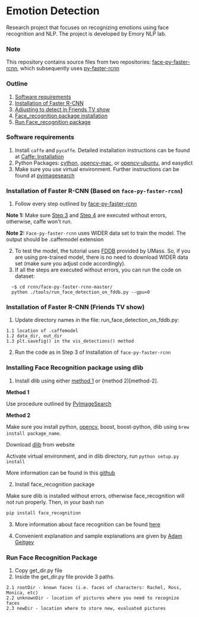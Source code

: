 # Emotion Detection
Research project that focuses on recognizing emotions using face recognition and NLP. The project is developed by Emory NLP lab.

### Note
This repository contains source files from two repositories: [face-py-faster-rcnn](https://github.com/playerkk/face-py-faster-rcnn), which subsequently uses [py-faster-rcnn](https://github.com/rbgirshick/py-faster-rcnn) 

### Outline
  1. [Software requirements](#software-requirements)
  2. [Installation of Faster R-CNN](#installation-of-faster-r-cnn-based-on-face-py-faster-rcnn)
  3. [Adjusting to detect in Friends TV show](#installation-of-faster-r-cnn-friends-tv-show)
  4. [Face_recognition package installation](#installing-face-recognition-package-using-dlib)
  5. [Run Face_recognition package](#run-face-recognition-package)

### Software requirements 
  1. Install `caffe` and `pycaffe`. Detailed installation instructions can be found at [Caffe: Installation](http://caffe.berkeleyvision.org/installation.html)
  2. Python Packages: [cython](http://cython.readthedocs.io/en/latest/src/quickstart/install.html), [opencv-mac](http://www.pyimagesearch.com/2016/11/28/macos-install-opencv-3-and-python-2-7/#comment-413944), or [opencv-ubuntu](http://www.pyimagesearch.com/2016/10/24/ubuntu-16-04-how-to-install-opencv/), and easydict
  3. Make sure you use virtual environment. Further instructions can be found at [pyimagesearch](http://www.pyimagesearch.com/2016/10/24/ubuntu-16-04-how-to-install-opencv/)
  
  
### Installation of Faster R-CNN (Based on `face-py-faster-rcnn`)
  1. Follow every step outlined by [face-py-faster-rcnn](https://github.com/playerkk/face-py-faster-rcnn)
  
**Note 1:** Make sure [Step 3](https://github.com/playerkk/face-py-faster-rcnn#installation-sufficient-for-the-demo) and [Step 4](https://github.com/playerkk/face-py-faster-rcnn#installation-sufficient-for-the-demo) are executed without errors, otherwise, caffe won't run.

**Note 2:** `Face-py-faster-rcnn` uses WIDER data set to train the model. The output should be .caffemodel extension

  2. To test the model, the tutorial uses [FDDB](http://vis-www.cs.umass.edu/fddb/index.html#download) provided by UMass. So, if you are using pre-trained model, there is no need to download WIDER data set (make sure you adjust code accordingly).
  3. If all the steps are executed without errors, you can run the code on dataset:
  ```Shell
    ~$ cd rcnn/face-py-faster-rcnn-master/ 
    python ./tools/run_face_detection_on_fddb.py --gpu=0
  ```
  
  
### Installation of Faster R-CNN (Friends TV show)

  1. Update directory names in the file: run_face_detection_on_fddb.py:
  
    1.1 location of .caffemodel
    1.2 data_dir, out_dir
    1.3 plt.savefig() in the vis_detections() method
  2. Run the code as in Step 3 of Installation of `face-py-faster-rcnn`  
  

### Installing Face Recognition package using dlib 
  1. Install dlib using either [method 1](method-1) or (method 2)[method-2].

**Method 1**
  
  Use procedure outlined by [PyImageSearch](http://www.pyimagesearch.com/2017/03/27/how-to-install-dlib/)

**Method 2**

  Make sure you install python, [opencv](http://www.pyimagesearch.com/2016/11/28/macos-install-opencv-3-and-python-2-7/), boost, boost-python, dlib using ```brew install package_name```.
  
  Download [dlib](http://dlib.net/files/dlib-19.4.tar.bz2) from website
  
  Activate virtual environment, and in dlib directory, run ```python setup.py install``` 
  
  More information can be found in this [github](https://github.com/cmusatyalab/openface/issues/187)
  
  2. Install face_recognition package
  
  Make sure dlib is installed without errors, otherwise face_recognition will not run properly. Then, in your bash run
  
  ```bash
  pip install face_recognition
  ```
  
  3. More information about face recognition can be found [here](http://blog.dlib.net/2017/02/high-quality-face-recognition-with-deep.html)
  
  4. Convenient explanation and sample explanations are given by [Adam Geitgey](https://github.com/ageitgey/face_recognition)


 ### Run Face Recognition Package ###
  
  1. Copy get_dir.py file
  2. Inside the get_dir.py file provide 3 paths. 
  
    2.1 rootDir - known faces (i.e. faces of characters: Rachel, Ross,  Monica, etc)
    2.2 unknownDir - location of pictures where you need to recognize faces 
    2.3 newDir - location where to store new, evaluated pictures
  
  
     
